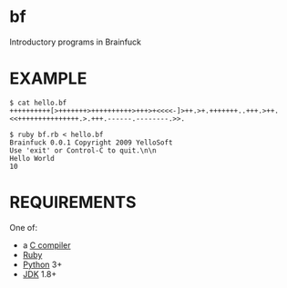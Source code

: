 # bf

Introductory programs in Brainfuck

# EXAMPLE

```console
$ cat hello.bf
++++++++++[>+++++++>++++++++++>+++>+<<<<-]>++.>+.+++++++..+++.>++.<<+++++++++++++++.>.+++.------.--------.>>.

$ ruby bf.rb < hello.bf
Brainfuck 0.0.1 Copyright 2009 YelloSoft
Use 'exit' or Control-C to quit.\n\n
Hello World
10
```

# REQUIREMENTS

One of:

* a [C compiler](https://en.wikipedia.org/wiki/List_of_compilers#C_compilers)
* [Ruby](http://www.ruby-lang.org/en/)
* [Python](http://www.ruby-lang.org/en/) 3+
* [JDK](http://www.oracle.com/technetwork/java/javase/downloads/index.html) 1.8+

